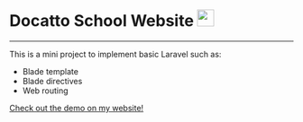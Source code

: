 # Docatto School Website <img src="https://media.giphy.com/media/vFKqnCdLPNOKc/giphy.gif" width="30" height="30" />

---

This is a mini project to implement basic Laravel such as:
- Blade template
- Blade directives
- Web routing

[Check out the demo on my website!](https://vitopm.com/wp/docatto/)